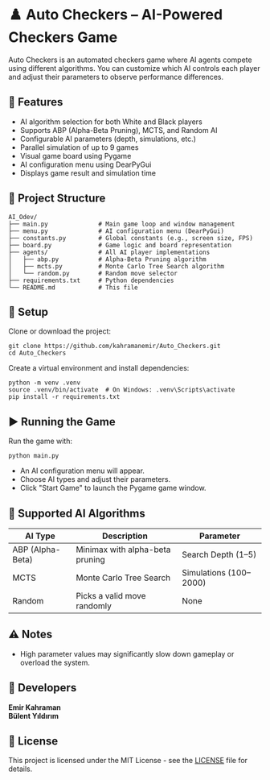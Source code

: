 # ♟️ Auto Checkers – AI-Powered Checkers Game

Auto Checkers is an automated checkers game where AI agents compete using different algorithms. You can customize which AI controls each player and adjust their parameters to observe performance differences.

## 🚀 Features

- AI algorithm selection for both White and Black players
- Supports ABP (Alpha-Beta Pruning), MCTS, and Random AI
- Configurable AI parameters (depth, simulations, etc.)
- Parallel simulation of up to 9 games
- Visual game board using Pygame
- AI configuration menu using DearPyGui
- Displays game result and simulation time

## 📁 Project Structure

```
AI_Odev/
├── main.py              # Main game loop and window management
├── menu.py              # AI configuration menu (DearPyGui)
├── constants.py         # Global constants (e.g., screen size, FPS)
├── board.py             # Game logic and board representation
├── agents/              # All AI player implementations
│   ├── abp.py           # Alpha-Beta Pruning algorithm
│   ├── mcts.py          # Monte Carlo Tree Search algorithm
│   └── random.py        # Random move selector
├── requirements.txt     # Python dependencies
└── README.md            # This file
```

## 🔧 Setup

Clone or download the project:

```
git clone https://github.com/kahramanemir/Auto_Checkers.git
cd Auto_Checkers
```

Create a virtual environment and install dependencies:

```
python -m venv .venv
source .venv/bin/activate  # On Windows: .venv\Scripts\activate
pip install -r requirements.txt
```

## ▶️ Running the Game

Run the game with:

```
python main.py
```

- An AI configuration menu will appear.
- Choose AI types and adjust their parameters.
- Click "Start Game" to launch the Pygame game window.

## 🤖 Supported AI Algorithms

| AI Type          | Description                     | Parameter              |
| ---------------- | ------------------------------- | ---------------------- |
| ABP (Alpha-Beta) | Minimax with alpha-beta pruning | Search Depth (1–5)     |
| MCTS             | Monte Carlo Tree Search         | Simulations (100–2000) |
| Random           | Picks a valid move randomly     | None                   |

## ⚠️ Notes

- High parameter values may significantly slow down gameplay or overload the system.

## 👤 Developers

**Emir Kahraman**\
**Bülent Yıldırım**

## 📝 License
This project is licensed under the MIT License - see the [LICENSE](LICENSE) file for details.

